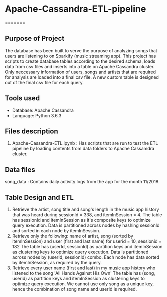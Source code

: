 # Apache-Cassandra-ETL-pipeline
=======
## Purpose of Project
The database has been built to serve the purpose of analyzing songs that users are listening to on Sparkify (music streaming app). This project has scripts to create database tables according to the desired schema, loads data from csv files and inserts into a table on Apache Cassandra cluster. Only neccessary information of users, songs and artists that are required for analysis are loaded into a final csv file. A new custom table is designed out of the final csv file for each query.

## Tools used
- Database:  Apache Cassandra
- Language: Python 3.6.3


## Files description
1. Apache-Cassandra-ETL.ipynb : Has scripts that are run to test the ETL pipeline by loading contents from data folders to Apache Cassamdra cluster.

## Data files
 song_data : Contains daily activity logs from the app for the month 11/2018.

## Table Design and ETL
 1. Retrieve the artist, song title and song's length in the music app history that was heard during  sessionId = 338, and itemInSession  = 4.
    The table has sessionId and itemInSession as it's composite keys to optimize query execution. Data is partitioned across nodes by hashing sessionId and sorted in each node by itemInSession.
 2. Retrieve only the following: name of artist, song (sorted by itemInSession) and user (first and last name) for userid = 10, sessionid = 182
    The table has (userId, sessionId) as partition keys and itemInSession as clustering keys to optimize query execution. Data is partitioned across nodes by (userId, sessionId) combo. Each node has data sorted by itemInSession, as required by the query.
 3. Retrieve every user name (first and last) in my music app history who listened to the song 'All Hands Against His Own'
    The table has (song, userid) as partition keys and itemInSession as clustering keys to optimize query execution. We cannot use only song as a unique key, hence the combination of song name and userId is required.




